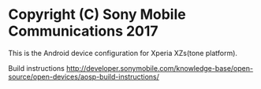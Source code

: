 Copyright (C) Sony Mobile Communications 2017
=============================================

This is the Android device configuration for Xperia XZs(tone platform).

Build instructions
http://developer.sonymobile.com/knowledge-base/open-source/open-devices/aosp-build-instructions/
